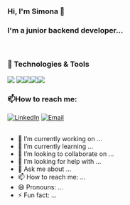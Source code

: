 ### Hi, I'm Simona 👋

<!--
**SimonaVoinea/SimonaVoinea** is a ✨ _special_ ✨ repository because its `README.md` (this file) appears on your GitHub profile.

Here are some ideas to get you started:
-->
<h3>I'm a junior backend developer...</h3> 
<br>
<h3> 🔧 Technologies & Tools </h3>
<img src="https://img.shields.io/badge/PHP-777BB4?style=for-the-badge&logo=php&logoColor=white">
<img src="https://img.shields.io/badge/MySQL-00000F?style=for-the-badge&logo=mysql&logoColor=white"><img src="https://img.shields.io/badge/HTML-239120?style=for-the-badge&logo=html5&logoColor=white"><img src="https://img.shields.io/badge/CSS-239120?&style=for-the-badge&logo=css3&logoColor=white"><img src="https://img.shields.io/badge/Bootstrap-563D7C?style=for-the-badge&logo=bootstrap&logoColor=white">

<br>
<h3>📫How to reach me: </h3>
<a href="https://www.linkedin.com/in/simona-voinea/"><img alt="LinkedIn" src="https://img.shields.io/badge/LinkedIn-0077B5?style=for-the-badge&logo=linkedin&logoColor=white"></a>
<a href="mailto:voinea.simona96@gmail.com"><img alt="Email" src="https://img.shields.io/badge/Gmail-D14836?style=for-the-badge&logo=gmail&logoColor=white"></a>
<br><br>

- 🔭 I’m currently working on ...
- 🌱 I’m currently learning ...
- 👯 I’m looking to collaborate on ...
- 🤔 I’m looking for help with ...
- 💬 Ask me about ...
- 📫 How to reach me: ...
- 😄 Pronouns: ...
- ⚡ Fun fact: ...

